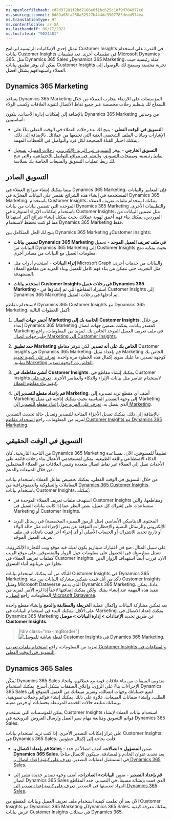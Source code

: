 ```yaml
---
ms.openlocfilehash: cd7d97281f2bd7166e6f1bc625c18f9d704977c0
ms.sourcegitcommit: 6d89a68fa258a52927b444de3507785dead574ea
ms.translationtype: HT
ms.contentlocale: ar-SA
ms.lasthandoff: 06/17/2022
ms.locfileid: "9024481"
---
```

تتمثل إحدى الإمكانيات الرئيسية لبرنامج Customer Insights في القدرة على استخدام بيانات Customer Insights في تطبيقات أخرى. تعد تطبيقات Microsoft Dynamics 365، مثل Dynamics 365 Sales وDynamics 365 Marketing، أمثلة رئيسية حيث يمكن أن يوفر تطبيق بيانات Customer Insights تجربة محسنة ويسمح لك بالوصول إلى العملاء واستهدافهم بشكل أفضل.

## <a name="dynamics-365-marketing"></a>Dynamics 365 Marketing

يساعد Dynamics 365 Marketing المؤسسات على الارتقاء بتجارب العملاء من خلال السماح لك بتنظيم رحلات مخصصة عبر جميع نقاط الاتصال لتقوية العلاقات وكسب الولاء.

بالإضافة إلى إمكانات إدارة الأحداث، يتكون Dynamics 365 Marketing من وحدتين أساسيتين:

- **التسويق في الوقت الفعلي** - يتيح لك بدء رحلات العملاء في الوقت الفعلي بناءً على الإشارات وبيانات الملف الشخصي الغنية التي تجمعها من عملائك. بالإضافة إلى ذلك، يمكنك اختيار القناة الصحيحة لكل فرد والتواصل في اللحظات المهمة.

- **التسويق الخارجي** - يوفر [التسويق عبر البريد الإلكتروني](/dynamics365/marketing/prepare-marketing-emails/?azure-portal=true)، [رحلات العميل](/dynamics365/marketing/customer-journeys-create-automated-campaigns/?azure-portal=true)، [تسجيل نقاط رئيسية](/dynamics365/marketing/set-up-lead-scoring/?azure-portal=true)، [وصفحات التسويق](/dynamics365/marketing/create-deploy-marketing-pages/?azure-portal=true)، [والنشر في مواقع التواصل الاجتماعي](/dynamics365/marketing/social-posting/?azure-portal=true)، والتي تتيح لك ربط عمليات التسويق والمبيعات الخاصة بك بسلاسة.

## <a name="outbound-marketing"></a>التسويق الصادر

بينما يمكنك إنشاء شرائح العملاء في Dynamics 365 Marketing، فإن المعايير والبيانات المستخدمة في إنشاء هذه الشرائح تقتصر على البيانات المخزّنة في Dynamics 365 Marketing. باستخدام Customer Insights، يمكنك استخدام ملفات تعريف العملاء الموحدة التي تتضمن بيانات من بيانات Dynamics 365 Marketing والتطبيقات الأخرى. باستخدام إمكانات الإثراء المتوفرة في Customer Insights، مثل تضمين البيانات من الموردين، يمكنك بناء فهم أعمق لهوية عملائك بحيث يمكنك إنشاء شرائح أكثر استهدافاً مما لو كنت تخطط لاستخدام Dynamics 365 Marketing فقط.

يتيح لك الحل المتكامل بين Dynamics 365 Marketing وCustomer Insights:

- **تضمين بيانات Dynamics 365 Marketing في ملف تعريف العميل الموحد** - تحميل البيانات من Dynamics 365 Marketing إلى Customer Insights بحيث يمكنه دمج معلومات العميل مع البيانات من مصادر أخرى.

- **إثراء البيانات** - استخدم أدوات مثل Microsoft Graph والبيانات من خدمات أخرى، مثل التجربة، حتى تتمكن من بناء فهم كامل للعميل وبناء المزيد من مقاطع العملاء المستهدفة.

- **استخدم بيانات Customer Insights في رحلات عميل Dynamics 365 Marketing** - استيراد المقاطع التي تم إنشاؤها في Customer Insights إلى Dynamics 365 Marketing ثم أدخلها في رحلات العميل.

لاستخدام مقاطع Dynamics 365 Customer Insights مع Dynamics 365 Marketing، أكمل الخطوات التالية:

1. **أحضر جهات اتصال Marketing الخاصة بك إلى Customer Insights**. من خلال إعداد Dynamics 365 Marketing كمصدر بيانات، يمكنك تضمين جهات اتصال Marketing في ملف تعريف العميل الموحد الخاص بك. لمزيد من المعلومات، راجع [جلب جهات اتصال Marketing إلى Customer Insights](/dynamics365/marketing/customer-insights-segments?azure-portal=true#bring-your-marketing-contacts-into-customer-insights).

1. **حدد تطبيق Marketing الخاص بك على أنه تصدير**. لكي تتوفر مقاطع Customer Insights في Dynamics 365 Marketing، قم بإعداد مثيل Marketing الخاص بك كوجهة تصدير. ما عليك سوى إكمال هذه الخطوة مرة واحدة. [تعرف على كيفية تحديد تطبيق Marketing الخاص بك كوجهة تصدير](/dynamics365/marketing/customer-insights-segments?azure-portal=true#set-your-marketing-app-as-an-export-destination-in-customer-insights).

1. **أنشئ مقاطعك في Customer Insights**. يمكنك إنشاء مقاطع في Customer Insights لاستخدام عناصر مثل بيانات الإثراء والذكاء والعناصر الأخرى. [تعرف على كيفية بناء مقاطع العملاء](/dynamics365/marketing/segmentation-lists-subscriptions/?azure-portal=true).

1. **قم بإعداد مقطع للتصدير إلى Marketing**. أضف أي مقطع تريد تصديره إلى Marketing إلى وجهة التصدير المناسبة بحيث يمكنك إتاحته في مثيل Marketing الذي يتصل به. [تعرف على المزيد حول إعداد مقطع للتصدير إلى Marketing](/dynamics365/marketing/customer-insights-segments?azure-portal=true#configure-a-customer-insights-segment-to-export-to-marketing).

بالإضافة إلى ذلك، يمكنك تعديل الأجزاء المتاحة للتصدير وتعديل حالة تحديث التصدير. لمزيد من المعلومات، راجع [استخدام مقاطع Customer Insights مع Dynamics 365 Marketing](/dynamics365/marketing/customer-insights-segments/?azure-portal=true).

## <a name="real-time-marketing"></a>التسويق في الوقت الحقيقي

من الناحية التاريخية، كان Dynamics 365 Marketing تطبيقاً للمسوقين. الآن، بمساعدة الذكاء الاصطناعي واللغة الطبيعية، يمكن لمستخدمي الأعمال بناء رحلات قائمة على الأحداث تصل إلى العملاء عبر نقاط اتصال متعددة وتنمي العلاقات من العملاء المحتملين من خلال المبيعات والدعم.

من خلال التسويق في الوقت الفعلي، يمكنك تخصيص تفاعل العملاء باستخدام بيانات المعاملات والسلوكية والديموغرافية من [Dynamics 365 Customer Insights](/customer-insights/?azure-portal=true). باستخدام بيانات Customer Insights، يُمكنك:

- استهدف ملفات تعريف العملاء الموحدة في Customer Insights ومقاطعها، والتي ستساعدك على إشراك كل عميل، بغض النظر عما إذا كانت بيانات العميل في Marketing أو Customer Insights.

- المحتوى الديناميكي الأساسي (مثل الرموز المميزة المخصصة) في رسائل البريد الإلكتروني والرسائل النصية والإخطارات المؤقتة عن بعض الإجراءات مثل حالة الولاء أو تاريخ تجديد الاشتراك أو الحساب الأصلي أو أي إجراء آخر قمت باتخاذه في ملف تعريف العميل الموحّد.

على سبيل المثال، ضع في اعتبارك سيناريو يكون لديك فيه موقع ويب للتجارة الإلكترونية. تتمثل ممارستك في الحصول على معلومات حول الزوار والمتسوقين على موقع الويب كملفات تعريف العملاء في Customer Insights. الآن، قررت أيضاً استهداف الزوار الذين تخلوا عن عرباتهم أثناء التسوق.

للتأكد من أنه يمكنك استخدام بيانات Customer Insights في Dynamics 365 Marketing، تأكد من أنك قمت بتمكين مشاركة البيانات بين بيئة Customer Insights ومثيل Microsoft Dataverse الذي يدعم Dynamics 365 Marketing. عادةً، يمكن تنفيذ هذه المهمة عند إنشاء بيئتك، ولكن يمكنك إضافتها لاحقاً إذا لزم الأمر. لمزيد من المعلومات، راجع [اتصل بـ Microsoft Dataverse](/dynamics365/customer-insights/audience-insights/manage-environments?azure-portal=true#create-an-environment-in-an-existing-organization).

بعد تمكين مشاركة البيانات وإكمال عملية **الخريطة والمطابقة والدمج** وإنشاء مقطع واحدة على الأقل، يمكنك البدء في استخدام البيانات في Marketing. يمكنك إعداد الاتصال في Dynamics 365 Marketing عن طريق تحديد **الإعدادات > إدارة البيانات > موصل Customer Insights**.

> [!div class="mx-imgBorder"]
> [![لقطة شاشة للموصل Customer Insights في Dynamics 365 Marketing.](../media/customer-insights-connector.png)](../media/customer-insights-connector.png#lightbox)

لمزيد من المعلومات، راجع [استخدام ملفات تعريف Customer Insights والقطاعات في التسويق في الوقت الفعلي](/dynamics365/marketing/real-time-marketing-ci-profile?azure-portal=true#set-up-default-properties-for-unified-customer-profiles).

## <a name="dynamics-365-sales"></a>Dynamics 365 Sales

يُمكّن Dynamics 365 Sales مندوبي المبيعات من بناء علاقات قوية مع عملائهم، واتخاذ الإجراءات بناءً على الرؤى، وإغلاق الصفقات بشكل أسرع. يمكنك استخدام Dynamics 365 Sales لتتبع حساباتك وجهات اتصالك، وتعزيز مبيعاتك من العميل المتوقع إلى الطلب، وإنشاء ضمانات المبيعات. علاوة على ذلك، يمكنك إنشاء قوائم وحملات تسويقية، ويمكنك متابعة حالات الخدمة المرتبطة بحسابات أو فرص معينة.

يمكن للمؤسسات التي تستخدم Customer Insights استخدام بيانات العملاء لإنشاء قوائم التسويق ومتابعة مهام سير العمل وإرسال العروض الترويجية في Dynamics 365 Sales.

على غرار إمكانات التصدير الأخرى، إذا كنت تريد استخدام بيانات Customer Insights في Dynamics 365 Sales، فأنت بحاجة إلى إكمال خطوتين:

- **قم بإعداد الاتصال بـ Sales** - ضمن **المسؤول > اتصالات**، أضف اتصالاً ثم حدد **Dynamics 365 Sales**. بعد تحديد عنوان الخادم والمصادقة، سيكون الاتصال متاحاً في المستقبل لعمليات التصدير. [تعرف على كيفية إعداد اتصال بـ Dynamics 365 Sales](/dynamics365/customer-insights/audience-insights/export-dynamics365-sales/?azure-portal=true).

- **قم بإعداد التصدير** - ضمن **البيانات> الصادرات**، أضف وجهة تصدير جديدة تشير إلى اتصال Dynamics 365 Sales الذي قمت بإنشائه مسبقاً. في التصدير، حدد المقاطع المراد تضمينها في التصدير. [تعرف على كيفية إعداد تصدير إلى Dynamics 365 Sales](/dynamics365/customer-insights/audience-insights/export-dynamics365-sales?azure-portal=true#configure-an-export).

الآن بعد أن تعلمت كيفية استخدام ملف تعريف العميل وبيانات المقطع من Customer Insights مع Dynamics 365 Marketing وDynamics 365 Sales، يمكنك معرفة كيفية عرض بيانات Customer Insights في سجلات Dynamics 365.
